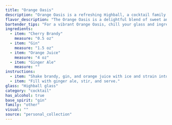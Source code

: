 ```yaml
---
title: "Orange Oasis"
description: "Orange Oasis is a refreshing Highball, a cocktail family known for its tall, mixed-drink format. This bubbly concoction likely originated in the early 20th century, drawing inspiration from the popularity of fruit-forward cocktails and the widespread use of ginger ale as a mixer. "
flavor_description: "The Orange Oasis is a delightful blend of sweet and tart. The cherry brandy contributes a rich, fruity sweetness that's balanced by the citrusy tang of orange juice. Gin adds a subtle herbal note, while ginger ale provides a refreshing fizz. This cocktail is light, easy to drink, and perfect for a warm day. "
bartender_tips: "For a vibrant Orange Oasis, chill your glass and ingredients beforehand.  Use a good quality cherry brandy for depth and a premium gin for balance.  Shake the cherry brandy, gin, and orange juice with ice to ensure proper dilution.  Top with chilled ginger ale for a refreshing fizz.  Garnish with a fresh orange slice and a maraschino cherry. "
ingredients:
  - item: "Cherry Brandy"
    measure: "0.5 oz"
  - item: "Gin"
    measure: "1.5 oz"
  - item: "Orange Juice"
    measure: "4 oz"
  - item: "Ginger Ale"
    measure: ""
instructions:
  - item: "Shake brandy, gin, and orange juice with ice and strain into a highball glass over ice cubes."
  - item: "Fill with ginger ale, stir, and serve."
glass: "Highball glass"
category: "cocktail"
has_alcohol: true
base_spirit: "gin"
family: "other"
visual: ""
source: "personal_collection"
---
```


